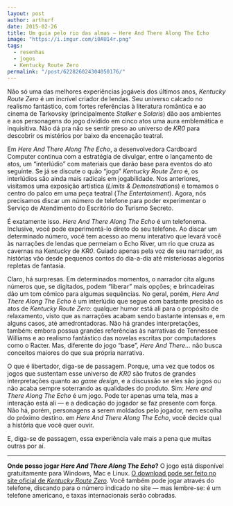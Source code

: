 ```yaml
---
layout: post
author: arthurf
date: 2015-02-26
title: Um guia pelo rio das almas — Here And There Along The Echo
image: "https://i.imgur.com/i0AU14r.png"
tags:
  - resenhas
  - jogos
  - Kentucky Route Zero
permalink: "/post/622826024304050176/"
---
```


Não só uma das melhores experiências jogáveis dos últimos anos, *Kentucky Route Zero* é um incrível criador de lendas. Seu universo calcado no realismo fantástico, com fortes referências à literatura romântica e ao cinema de Tarkovsky (principalmente _Stalker_ e *Solaris*) dão aos ambientes e aos personagens do jogo dividido em cinco atos uma aura emblemática e inquisitiva. Não dá pra não se sentir preso ao universo de _KR0_ para descobrir os mistérios por baixo da encenação teatral.

Em *Here And There Along The Echo*, a desenvolvedora Cardboard Computer continua com a estratégia de divulgar, entre o lançamento de atos, um “interlúdio” com materiais que darão base para eventos do ato seguinte. Se já se discute o quão “jogo” *Kentucky Route Zero* é, os interlúdios são ainda mais radicais em jogabilidade. Nos anteriores, visitamos uma exposição artística (_Limits & Demonstrations_) e tomamos o centro do palco em uma peça teatral (_The Entertainment_). Agora, nós precisamos discar um número de telefone para poder experimentar o Serviço de Atendimento do Escritório do Turismo Secreto.

É exatamente isso. *Here And There Along The Echo* é um telefonema. Inclusive, você pode experimentá-lo direto do seu telefone. Ao discar um determinado número, você tem acesso ao menu interativo que levará você às narrações de lendas que permeiam o Echo River, um rio que cruza as cavernas na Kentucky de *KR0*. Guiado apenas pela voz de seu narrador, as histórias vão desde pequenos contos do dia-a-dia até misteriosas alegorias repletas de fantasia.

Claro, há surpresas. Em determinados momentos, o narrador cita alguns números que, se digitados, podem “liberar” mais opções; e brincadeiras dão um tom cômico para algumas sequências. No geral, porém, *Here And There Along The Echo* é um interlúdio que segue com bastante precisão os atos de *Kentucky Route Zero*: qualquer humor está ali para o propósito de relaxamento, visto que as narrações acabam sendo bastante intensas e, em alguns casos, até amedrontadoras. Não há grandes interpretações, também: embora possua grandes referências às narrativas de Tennessee Williams e ao realismo fantástico das novelas escritas por computadores como o Racter. Mas, diferente do jogo “base”, *Here And There…* não busca conceitos maiores do que sua própria narrativa.

O que é libertador, diga-se de passagem. Porque, uma vez que todos os jogos que sustentam esse universo de *KR0* são frutos de grandes interpretações quanto ao *game design*, e a discussão se eles são jogos ou não acaba sempre soterrando as qualidades do produto. Sim: *Here and There Along The Echo* é um jogo. Pode ter apenas uma tela, mas a interação está ali — e a dedicação do jogador se faz presente com força. Não há, porém, personagens a serem moldados pelo jogador, nem escolha do próximo destino. em *Here And There Along The Echo*, você decide qual a história que você quer ouvir.

E, diga-se de passagem, essa experiência vale mais a pena que muitas outras por aí.

---

**Onde posso jogar *Here And There Along The Echo*?** O jogo está disponível gratuitamente para Windows, Mac e Linux. [O download pode ser feito no site oficial de *Kentucky Route Zero*](http://kentuckyroutezero.com/here-and-there-along-the-echo/ "Here And There Along The Echo"). Você também pode jogar através do telefone, discando para o número indicado no site — mas lembre-se: é um telefone americano, e taxas internacionais serão cobradas.
